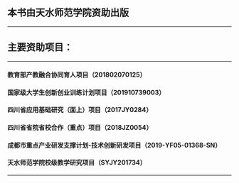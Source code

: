 ## 本书由天水师范学院资助出版
---------------------------------------
## 主要资助项目：
---------------------------------------
#### 教育部产教融合协同育人项目（201802070125）
#### 国家级大学生创新创业训练计划项目（201910739003）
#### 四川省应用基础研究（面上）项目（2017JY0284）
#### 四川省省院省校合作（重点）项目（2018JZ0054）
#### 成都市重点产业研发支撑计划-技术创新研发项目（2019-YF05-01368-SN）
#### 天水师范学院校级教学研究项目（SYJY201734）
------------------------------------------
